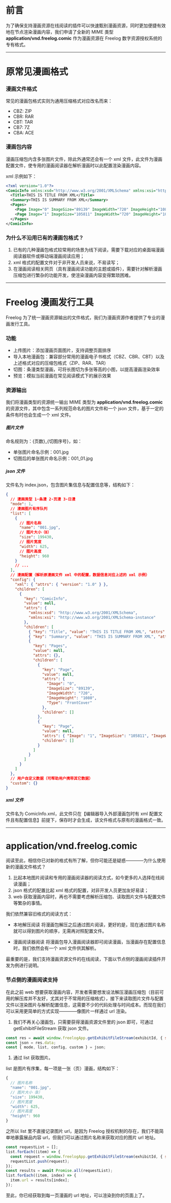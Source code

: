 # 前言

为了确保支持漫画资源在线阅读的插件可以快速甄别漫画资源，同时更加便捷有效地在节点渲染漫画内容，我们申请了全新的 MIME 类型 **application/vnd.freelog.comic** 作为漫画资源在 Freelog 数字资源授权系统的专有格式。

---

# 原常见漫画格式

### 漫画文件格式

常见的漫画包格式实则为通用压缩格式对应改名而来：

- CBZ: ZIP
- CBR: RAR
- CBT: TAR
- CB7: 7Z
- CBA: ACE

### 漫画包内容

漫画压缩包内含多张图片文件，除此外通常还会有一个 xml 文件，此文件为漫画配置文件，使专用的漫画阅读器在解析漫画时以此配置渲染漫画内容。

xml 示例如下：

```xml
<?xml version="1.0"?>
<ComicInfo xmlns:xsd="http://www.w3.org/2001/XMLSchema" xmlns:xsi="http://www.w3.org/2001/XMLSchema-instance">
  <Title>THIS IS TITLE FROM XML</Title>
  <Summary>THIS IS SUMMARY FROM XML</Summary>
  <Pages>
    <Page Image="0" ImageSize="89139" ImageWidth="720" ImageHeight="1080" Type="FrontCover" />
    <Page Image="1" ImageSize="105811" ImageWidth="720" ImageHeight="1080" />
  </Pages>
</ComicInfo>
```

### 为什么不沿用已有的漫画包格式？

1.  已有的几种漫画包格式较常用的场景为线下阅读，需要下载对应的桌面端漫画阅读器软件或移动端漫画阅读应用；
2.  xml 格式的配置文件对于非开发人员来说，不易读写；
3.  在漫画阅读相关网页（具有漫画阅读功能的主题或插件），需要针对解析漫画压缩包进行繁杂的功能开发，使渲染漫画内容变得繁琐困难。

---

# Freelog 漫画发行工具

Freelog 为了统一漫画资源输出的文件格式，我们为漫画资源作者提供了专业的漫画发行工具。

### 功能

- 上传图片：添加漫画页面图片，支持调整页面排序
- 导入本地漫画包：兼容部分常用的漫画电子书格式（CBZ、CBR、CBT）以及上述格式对应的压缩包格式（ZIP、RAR、TAR）
- 切图：条漫类型漫画，可将长图切为多张等高的小图，以提高漫画渲染效率
- 预览：模拟当前漫画在常见阅读模式下的展示效果

### 资源输出

我们将漫画类型的资源统一输出 MIME 类型为 **application/vnd.freelog.comic** 的资源文件，其中包含一系列规范命名的图片文件和一个 json 文件，基于一定的条件有时也会生成一个 xml 文件。

##### 图片文件

命名规则为：{页数}\_{切图序号}，如：

- 单张图片命名示例：001.jpg
- 切图后的单张图片命名示例：001_01.jpg

##### json 文件

文件名为 index.json，包含图片集信息与配置信息等，结构如下：

```json
{
  // 漫画类型 1-条漫 2-页漫 3-日漫
  "mode": 1,
  // 漫画图片有序队列
  "list": [
    {
      // 图片名称
      "name": "001.jpg",
      // 图片大小（B）
      "size": 199430,
      // 图片宽度
      "width": 625,
      // 图片高度
      "height": 960
    }
    // ...
  ],
  // 漫画配置（解析原漫画文件 xml 中的配置，数据信息对应上述的 xml 示例）
  "config": {
    "xml": { "attrs": { "version": "1.0" } },
    "children": [
      {
        "key": "ComicInfo",
        "value": null,
        "attrs": {
          "xmlns:xsd": "http://www.w3.org/2001/XMLSchema",
          "xmlns:xsi": "http://www.w3.org/2001/XMLSchema-instance"
        },
        "children": [
          { "key": "Title", "value": "THIS IS TITLE FROM XML", "attrs": {}, "children": [] },
          { "key": "Summary", "value": "THIS IS SUMMARY FROM XML", "attrs": {}, "children": [] },
          {
            "key": "Pages",
            "value": null,
            "attrs": {},
            "children": [
              {
                "key": "Page",
                "value": null,
                "attrs": {
                  "Image": "0",
                  "ImageSize": "89139",
                  "ImageWidth": "720",
                  "ImageHeight": "1080",
                  "Type": "FrontCover"
                },
                "children": []
              },
              {
                "key": "Page",
                "value": null,
                "attrs": { "Image": "1", "ImageSize": "105811", "ImageWidth": "720", "ImageHeight": "1080" },
                "children": []
              }
            ]
          }
        ]
      }
    ]
  },
  // 用户自定义数据（可帮助用户携带其它数据）
  "custom": {}
}
```

##### xml 文件

文件名为 ComicInfo.xml，此文件只在【编辑器导入外部漫画包时有 xml 配置文件且有配置信息】前提下，保存时才会生成，该文件格式与原有的漫画格式一致。

---

# application/vnd.freelog.comic

阅读至此，相信你已对新的格式有所了解，但你可能还是疑惑————为什么使用新的漫画文件格式？

1.  比起本地图片阅读和专用的漫画阅读器的阅读方式，如今更多的人选择在线阅读漫画；
2.  json 格式的配置比起 xml 格式的配置，对非开发人员更加友好易读；
3.  web 获取漫画内容时，再也不需要考虑解析压缩包、读取图片文件与配置文件等繁杂的事情。

我们依然兼容旧格式的阅读方式：

- 本地解压阅读
  将漫画包解压之后通过图片阅读，更好的是，现在通过图片名称就可以得到图片的顺序，无需再对照配置文件。

- 漫画阅读器阅读
  将漫画包导入漫画阅读器即可阅读漫画，当漫画存在配置信息时，我们依然会有一个 xml 文件供其解析。

最重要的是，我们支持漫画资源文件的在线阅读，下面以节点侧的漫画阅读插件开发为例进行说明。

### 节点侧的漫画阅读支持

在此之前 web 想要获取漫画内容，开发者需要想发设法解压漫画压缩包（目前可用的解压库并不友好，尤其对于不常用的压缩格式），接下来读取图片文件与配置文件以渲染图片与解析配置信息，这需要不少的代码处理与时间成本。而现在我们可以采用更简单的方式实现————像图片一样通过 url 渲染。

1.  我们不再关心漫画包，只需要获得漫画资源文件里的 json 即可，可通过 getExhibitFileStream 获取 json 文件。

```js
const res = await window.freelogApp.getExhibitFileStream(exhibitId, { subFilePath: "index.json" });
const json = res.data;
const { mode, list, config, custom } = json;
```

1.  通过 list 获取图片。

list 是图片有序集，每一项是一张（页）漫画，结构如下：

```js
{
  // 图片名称
  "name": "001.jpg",
  // 图片大小（B）
  "size": 199430,
  // 图片宽度
  "width": 625,
  // 图片高度
  "height": 960
}
```

之所以 list 里不直接记录图片 url，是因为 Freelog 授权机制的存在，我们不能简单地暴露展品内容 url，但我们可以通过图片名称来获取对应的图片 url 地址。

```js
const requestList = [];
list.forEach((item) => {
  const request = window.freelogApp.getExhibitFileStream(exhibitId, { subFilePath: item.name, returnUrl: true });
  requestList.push(request);
});
const results = await Promise.all(requestList);
list.forEach((item, index) => {
  item.url = results[index];
});
```

至此，你已经获取到每一页漫画的 url 地址，可以渲染到你的页面上了。
